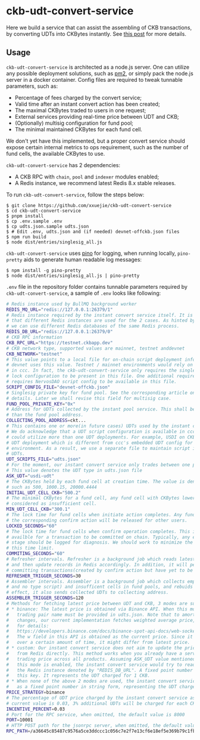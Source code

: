 # ckb-udt-convert-service

Here we build a service that can assist the assembling of CKB transactions, by converting UDTs into CKBytes instantly. See [this post](https://talk.nervos.org/t/udt-payment-solutions/8956) for more details.

## Usage

`ckb-udt-convert-service` is architected as a node.js server. One can utilize any possible deployment solutions, such as [pm2](https://pm2.keymetrics.io/), or simply pack the node.js server in a docker container. Config files are required to tweak tunnable parameters, such as:

* Percentage of fees charged by the convert service;
* Valid time after an instant convert action has been created;
* The maximal CKBytes traded to users in one request;
* External services providing real-time price between UDT and CKB;
* (Optionally) multisig configuration for fund pool;
* The minimal maintained CKBytes for each fund cell.

We don't yet have this implemented, but a proper convert service should expose certain internal metrics to ops requirement, such as the number of fund cells, the available CKBytes to use.

`ckb-udt-convert-service` has 2 dependencies:

* A CKB RPC with `chain`, `pool` and `indexer` modules enabled;
* A Redis instance, we recommend latest Redis 8.x stable releases.

To run `ckb-udt-convert-service`, follow the steps below:

```
$ git clone https://github.com/xxuejie/ckb-udt-convert-service
$ cd ckb-udt-convert-service
$ pnpm install
$ cp .env.sample .env
$ cp udts.json.sample udts.json
$ # Edit .env, udts.json and (if needed) devnet-offckb.json files
$ npm run build
$ node dist/entries/singlesig_all.js
```

`ckb-udt-convert-service` uses [pino](https://github.com/pinojs/pino) for logging, when running locally, `pino-pretty` aids to generate human readable log messages:

```
$ npm install -g pino-pretty
$ node dist/entries/singlesig_all.js | pino-pretty
```

`.env` file in the repository folder contains tunnable parameters required by `ckb-udt-convert-service`, a sample of `.env` looks like following:

```bash
# Redis instance used by BullMQ background worker 
REDIS_MQ_URL="redis://127.0.0.1:26379/1"
# Redis instance required by the instant convert service itself. It is recommended
# that different Redis instances are used for the 2 cases. As hinted by config here,
# we can use different Redis databases of the same Redis process.
REDIS_DB_URL="redis://127.0.0.1:26379/0"
# CKB RPC information
CKB_RPC_URL="https://testnet.ckbapp.dev"
# CKB network type, supported values are mainnet, testnet anddevnet
CKB_NETWORK="testnet"
# This value points to a local file for on-chain script deployment information. Only
# devnet uses this value. Testnet / mainnet environments would rely on embedded config
# in ccc. In fact, the ckb-udt-convert-service only requires the singlesig / multisig
# lock configuration to be present in this file. One additional requirement, is that ccc
# requires NervosDAO script config to be available in this file.
SCRIPT_CONFIG_FILE="devnet-offckb.json"
# Singlesig private key for fund pool. See the corresponding article on Nervos Talk for
# details. Later we shall revise this field for multisig case.
FUND_POOL_PRIVATE_KEY="0x"
# Address for UDTs collected by the instant pool service. This shall be a different address
# than the fund pool address.
COLLECTING_POOL_ADDRESS=ckt...
# This contains one or more(in future cases) UDTs used by the instant convert service.
# We do acknowledge that a UDT script configuration is available in ccc. However, real UDTs
# could utilize more than one UDT deployments. For example, USDI on CKB is using a special
# UDT deployment which is different from ccc's embedded UDT config for both testnet and mainnet
# environment. As a result, we use a separate file to maintain script information for different
# UDTs.
UDT_SCRIPTS_FILE="udts.json"
# For the moment, our instant convert service only trades between one particular UDT and CKB.
# This value denotes the UDT type in udts.json file
ASK_UDT="usdi-udt"
# The CKBytes held by each fund cell at creation time. The value is denoted as a string of CKBytes,
# such as 500, 1000.15, 20000.4444
INITIAL_UDT_CELL_CKB="500.2"
# The minimal CKBytes for a fund cell, any fund cell with CKBytes lower than this value is
# considered as insufficient cell.
MIN_UDT_CELL_CKB="300.1"
# The lock time for fund cells when initiate action completes. Any fund cell that hasn't seen
# the corresponding confirm action will be released for other users.
LOCKED_SECONDS="60"
# The lock time for fund cells when confirm operation completes. This is also the maximum time
# availble for a transaction to be committed on chain. Typically, any expired transaction at this
# stage should be logged for diagnosis. We should work to minimize the number of transactions exceeding
# this time limit.
COMMITING_SECONDS="60"
# Refresher intervals. Refresher is a background job which reads latest live cells in fund pool,
# and then update records in Redis accordingly. In addition, it will periodically re-broadcasts
# committing transactions(created by confirm action but have yet to be committed on chain) to CKB.
REFRESHER_TRIGGER_SECONDS=30
# Assembler intervals. Assembler is a background job which collects empty cells (cells with no cell data
# and no type script) and insufficent cells in fund pools, and rebuids them to fund cells. As a side
# effect, it also sends collected UDTs to collecting address.
ASSEMBLER_TRIGGER_SECONDS=120
# Methods for fetching latest price between UDT and CKB, 3 modes are supported:
# * binance: The latest price is obtained via Binance API. When this mode is used, the specific
#   trading pair name must be provided in udts.json. Note that to amortize for short-time price
#   changes, our current implementation fetches weighted average price, see the following link
#   for details:
#   https://developers.binance.com/docs/binance-spot-api-docs/web-socket-streams#individual-symbol-ticker-streams
#   The w field in this API is obtained as the current price. Since it is the average time accumulated
#   over a certain amount of time, it might differ from latest price.
# * custom: Our instant convert service does not aim to update the price, but instead reads price
#   from Redis directly. This method works when you already have a service maintaining latest
#   trading price across all products. Assuming ASK_UDT value mentioned above contains "usdi-udt". When
#   this mode is enabled, the instant convert service would try to read a pair named "PRICE:usdi-udt" from
#   the Redis instance denoted by "REDIS_DB_URL". A fixed point number in string form shall be stored in
#   this key. It represents the UDT charged for 1 CKB.
# * When none of the above 2 modes are used, the instant convert service would try to parse current value
#   as a fixed point number in string form, representing the UDT charged for 1 CKB.
PRICE_STRATEGY=binance
# The percentage of UDT price charged by the instant convert service as operational cost. Assuming
# current value is 0.03, 3% additional UDTs will be charged for each CKB.
INCENTIVE_PERCENT=0.03
# Port for the RPC service, when omitted, the default value is 8000
PORT=10001
# HTTP POST path for the jsonrpc server, when omitted, the default value is "/rpc"
RPC_PATH=/a36645c85487c9576a5ce3ddccc1c056c7e2f7e13cf6e18ef5e369b79c1fb48e/rpc
```
